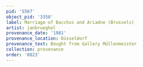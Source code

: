 ```yaml
---
pid: '5567'
object_pid: '3358'
label: Marriage of Bacchus and Ariadne (Brussels)
artist: janbrueghel
provenance_date: '1981'
provenance_location: Düsseldorf
provenance_text: Bought from Gallery Müllenmeister
collection: provenance
order: '0823'
---
```

